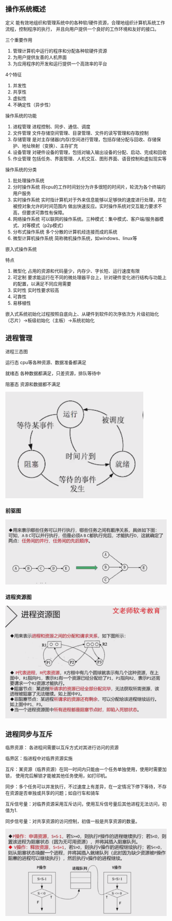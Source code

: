 ## 操作系统概述
定义 能有效地组织和管理系统中的各种软/硬件资源，合理地组织计算机系统工作流程，控制程序的执行，
并且向用户提供一个良好的工作环境和友好的接口。

三个重要作用
1. 管理计算机中运行的程序和分配各种软硬件资源
2. 为用户提供友善的人机界面
3. 为应用程序的开发和运行提供一个高效率的平台

4个特征
1. 并发性
2. 共享性
3. 虚拟性
4. 不确定性（异步性）

操作系统的功能
1. 进程管理 进程控制、同步、通信、调度
2. 文件管理 文件存储空间管理、目录管理、文件的读写管理和存取控制
3. 存储管理 是对主存储器(内存)空间进行管理，包括存储分配与回收、存储保护、地址映射（变换）、主存扩充
4. 设备管理 对硬件设备的管理，包括对输入输出设备的分配、启动、完成和回收
5. 作业管理 包括任务、界面管理、人机交互、图形界面、语音控制和虚拟现实等

操作系统的分类
1. 批处理操作系统
2. 分时操作系统 将cpu的工作时间划分为许多很短的时间片，轮流为各个终端的用户服务
3. 实时操作系统 实时指计算机对于外来信息能够以足够快的速度进行处理，并在被控对象允许的时间范围内
做出快速反应。实时操作系统对交互能力要求不高，但要求可靠性有保障。
4. 网络操作系统  可以联网的操作系统。三种模式：集中模式、客户端/服务器模式、对等模式（p2p模式）
5. 分布式操作系统 多个分散的计算机经连接而成的系统
6. 微型计算机操作系统 简称微机操作系统，如windows、linux等

嵌入式操作系统

特点
1. 微型化  占用的资源和代码量少，内存少、字长短、运行速度有限
2. 可定制  要求能运行在不同的微处理器平台上，针对硬件变化进行结构与功能上的配置，以满足不同应用需要
3. 实时性  实时性要求较高
4. 可靠性
5. 易移植性

嵌入式系统初始化过程按照自底向上、从硬件到软件的次序依次为 片级初始化（芯片）->板级初始化（主板）->系统初始化



## 进程管理

进程三态图 

运行态 cpu等各种资源、数据准备都满足

就绪态 各种数据都满足，只差资源，排队等待中

阻塞态 资源和数据都不满足

![img.png](img/1-4/进程三态图.png)


### 前驱图 
![img.png](img/1-4/前驱图.png)

### 进程资源图

![img.png](img/1-4/进程资源图.png)

## 进程同步与互斥

临界资源： 各进程间需要以互斥方式对其进行访问的资源

临界区：指进程中对临界资源实施

互斥：某资源（临界资源）在同一时间内只能由一个任务单独使用，使用时需要加锁，
使用完后解锁才能被其他任务使用，如打印机。

同步：多个任务可以并发执行，不过速度上有差异，在一定情况下停下等待，不存在资源是否单独或共享的问题；如自行车和骑车

互斥信号量：对临界资源采用互斥访问，使用互斥信号量后其他进程无法访问，初值为1.

同步信号量：对共享资源的访问控制，初值一般是共享资源的数量。

![img.png](img/1-4/进程PV操作.png)

